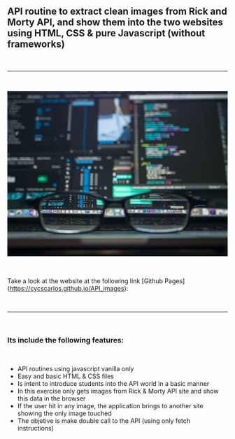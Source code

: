 <h2>API routine to extract clean images from Rick and Morty API, and show them into the two websites using HTML, CSS & pure Javascript (without frameworks)</h2>

<br>

---

<br>

![Website banner!](./assets/img/readme.jpg)

<br>

Take a look at the website at the following link [Github Pages] (https://cycscarlos.github.io/API_images):

<br>

---

<br>

<h3>Its include the following features:</h3>

<br>

<ul>
<li>API routines using javascript vanilla only</li>
<li>Easy and basic HTML & CSS files</li>
<li>Is intent to introduce students into the API world in a basic manner</li>
<li>In this exercise only gets images from Rick & Morty API site and show this data in the browser</li>
<li>If the user hit in any image, the application brings to another site showing the only image touched</li>
<li>The objetive is make double call to the API (using only fetch instructions)</li>

</ul>
